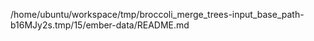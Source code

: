 /home/ubuntu/workspace/tmp/broccoli_merge_trees-input_base_path-b16MJy2s.tmp/15/ember-data/README.md